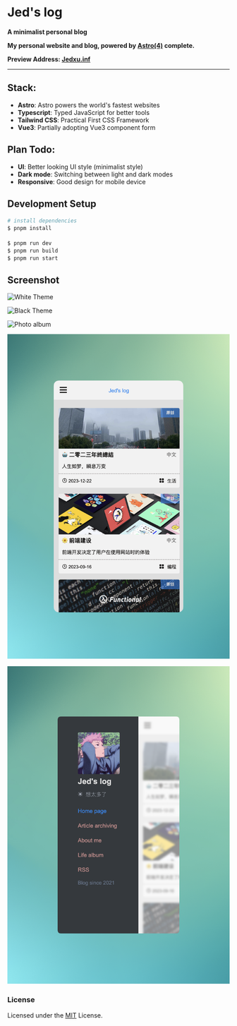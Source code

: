 # Jed's log

**A minimalist personal blog**

**My personal website and blog, powered by [Astro(4)](https://astro.build/) complete.**

**Preview Address: [Jedxu.inf](https://jedxu.info/)**

----

## Stack:

- **Astro**:  Astro powers the world's fastest websites
- **Typescript**: Typed JavaScript for better tools
- **Tailwind CSS**: Practical First CSS Framework
- **Vue3**: Partially adopting Vue3 component form

## Plan Todo:

- **UI**: Better looking UI style (minimalist style)
- **Dark mode**: Switching between light and dark modes
- **Responsive**: Good design for mobile device

## Development Setup

```bash
# install dependencies
$ pnpm install

$ pnpm run dev
$ pnpm run build
$ pnpm run start

```

## Screenshot

![White Theme](/screenhots/WhitePC.png)

![Black Theme](/screenhots/BlackPC.png)

![Photo album](/screenhots/Album.png)

![mobile phone](/screenhots/MobileEnd.png)

![mobile menu](/screenhots/MobileEndMenu.png)


### License

Licensed under the [MIT](/LICENSE) License.
